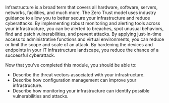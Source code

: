 Infrastructure is a broad term that covers all hardware, software, servers, networks, facilities, and much more. The Zero Trust model uses industry guidance to allow you to better secure your infrastructure and reduce cyberattacks. By implementing robust monitoring and alerting tools across your infrastructure, you can be alerted to breaches, spot unusual behaviors, find and patch vulnerabilities, and prevent attacks. By applying just-in-time access to administrative functions and virtual environments, you can reduce or limit the scope and scale of an attack. By hardening the devices and endpoints in your IT infrastructure landscape, you reduce the chance of a successful cyberattack.

Now that you've completed this module, you should be able to:

- Describe the threat vectors associated with your infrastructure.
- Describe how configuration management can improve your infrastructure.
- Describe how monitoring your infrastructure can identify possible vulnerabilities and attacks.
